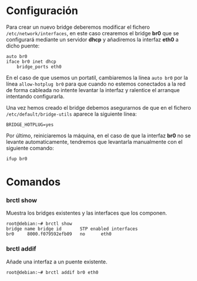 # Configuración


Para crear un nuevo bridge deberemos modificar el fichero ``/etc/network/interfaces``, en este caso crearemos el bridge **br0** que se configurará mediante un servidor **dhcp** y añadiremos la interfaz **eth0** a dicho puente:
~~~
auto br0
iface br0 inet dhcp
	bridge_ports eth0
~~~


En el caso de que usemos un portatil, cambiaremos la línea ``auto br0`` por la línea ``allow-hotplug br0`` para que cuando no estemos conectados a la red de forma cableada no intente levantar la interfaz y ralentice el arranque intentando configurarla.


Una vez hemos creado el bridge debemos asegurarnos de que en el fichero ``/etc/default/bridge-utils`` aparece la siguiente línea:
~~~
BRIDGE_HOTPLUG=yes
~~~


Por último, reiniciaremos la máquina, en el caso de que la interfaz **br0** no se levante automaticamente, tendremos que levantarla manualmente con el siguiente comando:
~~~
ifup br0
~~~


# Comandos


### brctl show
Muestra los bridges existentes y las interfaces que los componen.
~~~
root@debian:~# brctl show
bridge name	bridge id		STP enabled	interfaces
br0		8000.f079592efb09	no		eth0

~~~


### brctl addif
Añade una interfaz a un puente existente.
~~~
root@debian:~# brctl addif br0 eth0
~~~